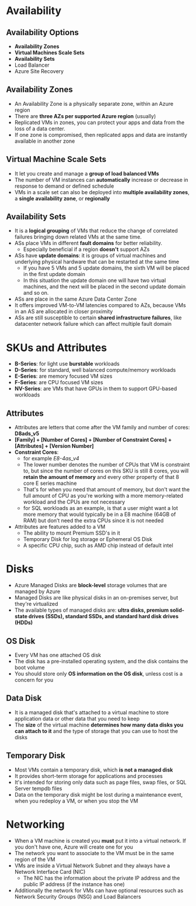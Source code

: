 # Availability
## Availability Options
- **Availability Zones**
- **Virtual Machines Scale Sets**
- **Availability Sets**
- Load Balancer
- Azure Site Recovery
## Availability Zones
- An Availability Zone is a physically separate zone, within an Azure region
- There are **three AZs per supported Azure region** (usually)
- Replicated VMs in zones, you can protect your apps and data from the loss of a data center.
- If one zone is compromised, then replicated apps and data are instantly available in another zone
## Virtual Machine Scale Sets
- It let you create and manage a **group of load balanced VMs**
- The number of VM instances can **automatically** increase or decrease in response to demand or defined schedule
- VMs in a scale set can also be deployed into **multiple availability zones**, a **single availability zone**, or **regionally**
## Availability Sets
- It is a **logical grouping** of VMs that reduce the change of correlated failures bringing down related VMs at the same time.
- ASs place VMs in different **fault domains** for better reliability.
	- Especially beneficial if a region **doesn't** support AZs
- ASs have **update domains**: it is groups of virtual machines and underlying physical hardware that can be restarted at the same time
	- If you have 5 VMs and 5 update domains, the sixth VM will be placed in the first update domain
	- In this situation the update domain one will have two virtual machines, and the next will be placed in the second update domain and so on.
- ASs are place in the same Azure Data Center Zone
- It offers improved VM-to-VM latencies compared to AZs, because VMs in an AS are allocated in closer proximity
- ASs are still susceptible to certain **shared infrastructure failures**, like datacenter network failure which can affect multiple fault domain
# SKUs and Attributes
- **B-Series**: for light use **burstable** workloads
- **D-Series**: for standard, well balanced compute/memory workloads
- **E-Series**: are memory focused VM sizes
- **F-Series**: are CPU focused VM sizes
- **NV-Series**: are VMs that have GPUs in them to support GPU-based workloads
## Attributes
- Attributes are letters that come after the VM family and number of cores: **D8ads_v5**
- **[Family] + [Number of Cores] + [Number of Constraint Cores]** **+ [Attributes] + [Version Number]**
- **Constraint Cores**: 
	- for example *E8-4as_v4*
	- The lower number denotes the number of CPUs that VM is constraint to, but since the number of cores on this SKU is still 8 cores, you will **retain the amount of memory** and every other property of that 8 core E series machine
	- That's for when you need that amount of memory, but don't want the full amount of CPU as you're working with a more memory-related workload and the CPUs are not necessary
	- for SQL workloads as an example, is that a user might want a lot more memory that would typically be in a E8 machine (64GB of RAM) but don’t need the extra CPUs since it is not needed
- Attributes are features added to a VM
	- The ability to mount Premium SSD's in it
	- Temporary Disk for log storage or Ephemeral OS Disk
	- A specific CPU chip, such as AMD chip instead of default intel
# Disks
- Azure Managed Disks are **block-level** storage volumes that are managed by Azure
- Managed Disks are like physical disks in an on-premises server, but they're virtualized
- The available types of managed disks are: **ultra disks, premium solid-state drives (SSDs), standard SSDs, and standard hard disk drives (HDDs)**
## OS Disk
- Every VM has one attached OS disk
- The disk has a pre-installed operating system, and the disk contains the boot volume
- You should store only **OS information on the OS disk**, unless cost is a concern for you
## Data Disk
- It is a managed disk that's attached to a virtual machine to store application data or other data that you need to keep
- The **size** of the virtual machine **determines how many data disks you can attach to it** and the type of storage that you can use to host the disks
## Temporary Disk
- Most VMs contain a temporary disk, which **is not a managed disk**
- It provides short-term storage for applications and processes
- It's intended for storing only data such as page files, swap files, or SQL Server tempdb files
- Data on the temporary disk might be lost during a maintenance event, when you redeploy a VM, or when you stop the VM
# Networking
- When a VM machine is created you **must** put it into a virtual network. If you don't have one, Azure will create one for you
- The network you want to associate to the VM must be in the same region of the VM
- VMs are inside a Virtual Network Subnet and they always have a Network Interface Card (NIC)
	- The NIC has the information about the private IP address and the public IP address (if the instance has one)
- Additionally the network for VMs can have optional resources such as Network Security Groups (NSG) and Load Balancers

